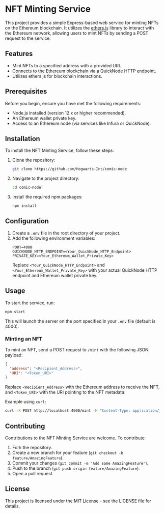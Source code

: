 
# NFT Minting Service

This project provides a simple Express-based web service for minting NFTs on the Ethereum blockchain. It utilizes the [ethers.js](https://github.com/ethers-io/ethers.js/) library to interact with the Ethereum network, allowing users to mint NFTs by sending a POST request to the service.

## Features

- Mint NFTs to a specified address with a provided URI.
- Connects to the Ethereum blockchain via a QuickNode HTTP endpoint.
- Utilizes ethers.js for blockchain interactions.

## Prerequisites

Before you begin, ensure you have met the following requirements:

- Node.js installed (version 12.x or higher recommended).
- An Ethereum wallet private key.
- Access to an Ethereum node (via services like Infura or QuickNode).

## Installation

To install the NFT Minting Service, follow these steps:

1. Clone the repository:
   ```bash
   git clone https://github.com/Hogwarts-Inc/comic-node
   ```
2. Navigate to the project directory:
   ```bash
   cd comic-node
   ```
3. Install the required npm packages:
   ```bash
   npm install
   ```

## Configuration

1. Create a `.env` file in the root directory of your project.
2. Add the following environment variables:
   ```env
   PORT=4000
   QUICKNODE_HTTP_ENDPOINT=<Your_QuickNode_HTTP_Endpoint>
   PRIVATE_KEY=<Your_Ethereum_Wallet_Private_Key>
   ```
   Replace `<Your_QuickNode_HTTP_Endpoint>` and `<Your_Ethereum_Wallet_Private_Key>` with your actual QuickNode HTTP endpoint and Ethereum wallet private key.

## Usage

To start the service, run:

```bash
npm start
```

This will launch the server on the port specified in your `.env` file (default is 4000).

### Minting an NFT

To mint an NFT, send a POST request to `/mint` with the following JSON payload:

```json
{
  "address": "<Recipient_Address>",
  "URI": "<Token_URI>"
}
```

Replace `<Recipient_Address>` with the Ethereum address to receive the NFT, and `<Token_URI>` with the URI pointing to the NFT metadata.

Example using `curl`:

```bash
curl -X POST http://localhost:4000/mint -H "Content-Type: application/json" -d '{"address": "0x...", "URI": "ipfs://..."}'
```

## Contributing

Contributions to the NFT Minting Service are welcome. To contribute:

1. Fork the repository.
2. Create a new branch for your feature (`git checkout -b feature/AmazingFeature`).
3. Commit your changes (`git commit -m 'Add some AmazingFeature'`).
4. Push to the branch (`git push origin feature/AmazingFeature`).
5. Open a pull request.

## License

This project is licensed under the MIT License - see the LICENSE file for details.
